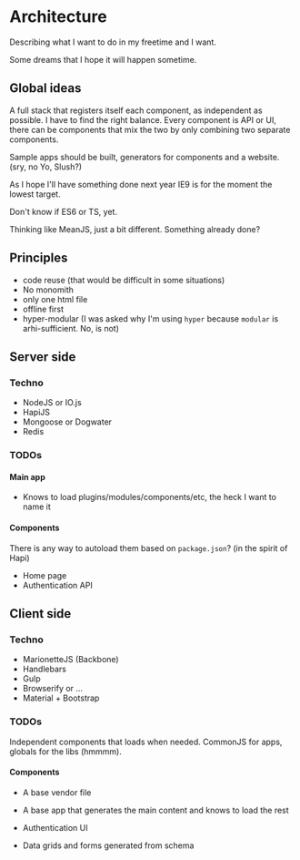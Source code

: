 # Architecture

Describing what I want to do in my freetime and I want.

Some dreams that I hope it will happen sometime.

## Global ideas

A full stack that registers itself each component, as independent as possible. I have to find the right balance. Every component is API or UI, there can be components that mix the two by only combining two separate components.

Sample apps should be built, generators for components and a website. (sry, no Yo, Slush?)

As I hope I'll have something done next year IE9 is for the moment the lowest target. 

Don't know if ES6 or TS, yet.

Thinking like MeanJS, just a bit different. Something already done?

## Principles

- code reuse (that would be difficult in some situations)
- No monomith
- only one html file
- offline first
- hyper-modular (I was asked why I'm using `hyper` because `modular` is arhi-sufficient. No, is not)

## Server side

### Techno

- NodeJS or IO.js
- HapiJS
- Mongoose or Dogwater
- Redis

### TODOs

#### Main app

- Knows to load plugins/modules/components/etc, the heck I want to name it

#### Components

There is any way to autoload them based on `package.json`? (in the spirit of Hapi)

- Home page
- Authentication API

## Client side

### Techno

- MarionetteJS (Backbone)
- Handlebars
- Gulp
- Browserify or ...
- Material + Bootstrap

### TODOs

Independent components that loads when needed. CommonJS for apps, globals for the libs (hmmmm).

#### Components

- A base vendor file
- A base app that generates the main content and knows to load the rest

- Authentication UI
- Data grids and forms generated from schema

